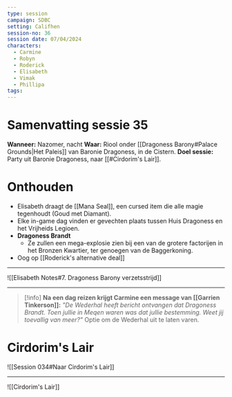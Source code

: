 ```yaml
---
type: session
campaign: SDBC
setting: Califhen
session-no: 36
session date: 07/04/2024
characters:
  - Carmine
  - Robyn
  - Roderick
  - Elisabeth
  - Vimak
  - Phillipa
tags:
---
```

# Samenvatting sessie 35
**Wanneer:** Nazomer, nacht
**Waar:** Riool onder [[Dragoness Barony#Palace Grounds|Het Paleis]] van Baronie Dragoness, in de Cistern. 
**Doel sessie:** Party uit Baronie Dragoness, naar [[#Cirdorim's Lair]].
# Onthouden
- Elisabeth draagt de [[Mana Seal]], een cursed item die alle magie tegenhoudt (Goud met Diamant).
- Elke in-game dag vinden er gevechten plaats tussen Huis Dragoness en het Vrijheids Legioen.
- **Dragoness Brandt**
	- Ze zullen een mega-explosie zien bij een van de grotere factorijen in het Bronzen Kwartier, ter genoegen van de Baggerkoning.
- Oog op [[Roderick's alternative deal]]
***
![[Elisabeth Notes#7. Dragoness Barony verzetsstrijd]]
***

> [!info] 
> **Na een dag reizen krijgt Carmine een message van [[Garrien Tinkerson]]:** *"De Wederhal heeft bericht ontvangen dat Dragoness Brandt. Toen jullie in Meqen waren was dat jullie bestemming. Weet jij toevallig van meer?"*
> Optie om de Wederhal uit te laten varen.


# Cirdorim's Lair
![[Session 034#Naar Cirdorim's Lair]]
*** 

![[Cirdorim's Lair]]